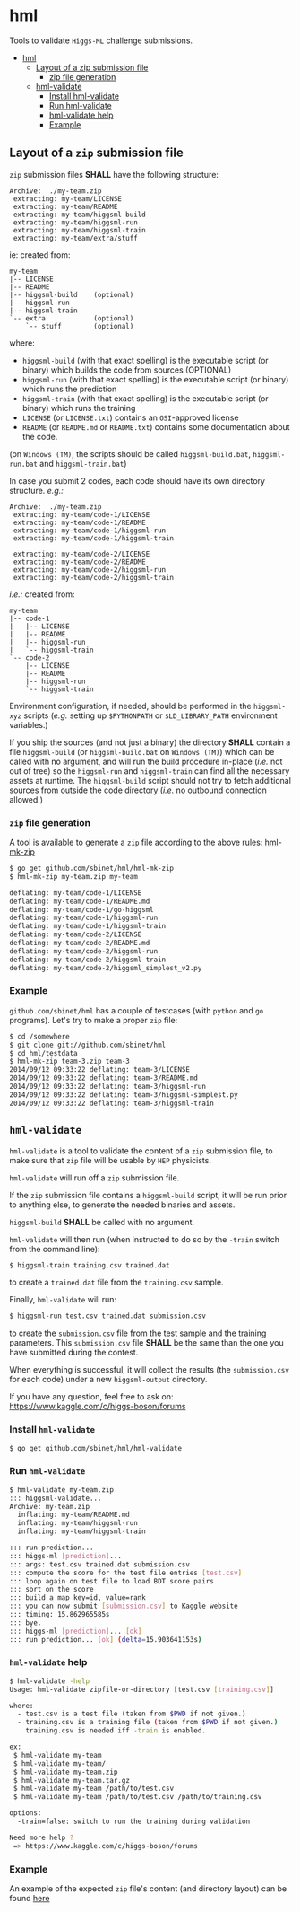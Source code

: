 hml
===

Tools to validate `Higgs-ML` challenge submissions.

- [hml](#user-content-hml)
	- [Layout of a zip submission file](#user-content-layout-of-a-zip-submission-file)
		- [zip file generation](#user-content-zip-file-generation)
	- [hml-validate](#user-content-hml-validate)
		- [Install hml-validate](#user-content-install-hml-validate)
		- [Run hml-validate](#user-content-run-hml-validate)
		- [hml-validate help](#user-content-hml-validate-help)
		- [Example](#user-content-example)


## Layout of a `zip` submission file

`zip` submission files **SHALL** have the following structure:

```
Archive:  ./my-team.zip
 extracting: my-team/LICENSE
 extracting: my-team/README
 extracting: my-team/higgsml-build
 extracting: my-team/higgsml-run
 extracting: my-team/higgsml-train
 extracting: my-team/extra/stuff
```

ie: created from:

```
my-team
|-- LICENSE
|-- README
|-- higgsml-build    (optional)
|-- higgsml-run
|-- higgsml-train
`-- extra            (optional)
    `-- stuff        (optional)
```

where:
- `higgsml-build` (with that exact spelling) is the executable script
  (or binary) which builds the code from sources (OPTIONAL)
- `higgsml-run` (with that exact spelling) is the executable script
  (or binary) which runs the prediction
- `higgsml-train` (with that exact spelling) is the executable script
  (or binary) which runs the training
- `LICENSE` (or `LICENSE.txt`) contains an `OSI`-approved license
- `README` (or `README.md` or `README.txt`) contains some
  documentation about the code.

(on `Windows (TM)`, the scripts should be called `higgsml-build.bat`,
`higgsml-run.bat` and `higgsml-train.bat`)

In case you submit 2 codes, each code should have its own directory
structure. *e.g.:*

```
Archive:  ./my-team.zip
 extracting: my-team/code-1/LICENSE
 extracting: my-team/code-1/README
 extracting: my-team/code-1/higgsml-run
 extracting: my-team/code-1/higgsml-train

 extracting: my-team/code-2/LICENSE
 extracting: my-team/code-2/README
 extracting: my-team/code-2/higgsml-run
 extracting: my-team/code-2/higgsml-train
```

*i.e.:* created from:

```
my-team
|-- code-1
|   |-- LICENSE
|   |-- README
|   |-- higgsml-run
|   `-- higgsml-train
`-- code-2
    |-- LICENSE
    |-- README
    |-- higgsml-run
    `-- higgsml-train
```

Environment configuration, if needed, should be performed in the
`higgsml-xyz` scripts (*e.g.* setting up `$PYTHONPATH` or
`$LD_LIBRARY_PATH` environment variables.)

If you ship the sources (and not just a binary) the directory
**SHALL** contain a file `higgsml-build` (or `higgsml-build.bat` on
`Windows (TM)`) which can be called with no argument, and will run the
build procedure in-place (*i.e.* not out of tree) so the `higgsml-run`
and `higgsml-train` can find all the necessary assets at runtime.
The `higgsml-build` script should not try to fetch additional sources
from outside the code directory (*i.e.* no outbound connection allowed.)

### `zip` file generation

A tool is available to generate a `zip` file according to the above
rules:
 [hml-mk-zip](https://github.com/sbinet/hml/blob/master/hml-mk-zip/main.go)

```sh
$ go get github.com/sbinet/hml/hml-mk-zip
$ hml-mk-zip my-team.zip my-team

deflating: my-team/code-1/LICENSE
deflating: my-team/code-1/README.md
deflating: my-team/code-1/go-higgsml
deflating: my-team/code-1/higgsml-run
deflating: my-team/code-1/higgsml-train
deflating: my-team/code-2/LICENSE
deflating: my-team/code-2/README.md
deflating: my-team/code-2/higgsml-run
deflating: my-team/code-2/higgsml-train
deflating: my-team/code-2/higgsml_simplest_v2.py
```

### Example

`github.com/sbinet/hml` has a couple of testcases (with `python` and
`go` programs).
Let's try to make a proper `zip` file:

```sh
$ cd /somewhere
$ git clone git://github.com/sbinet/hml
$ cd hml/testdata
$ hml-mk-zip team-3.zip team-3
2014/09/12 09:33:22 deflating: team-3/LICENSE
2014/09/12 09:33:22 deflating: team-3/README.md
2014/09/12 09:33:22 deflating: team-3/higgsml-run
2014/09/12 09:33:22 deflating: team-3/higgsml-simplest.py
2014/09/12 09:33:22 deflating: team-3/higgsml-train
```

## `hml-validate`

`hml-validate` is a tool to validate the content of a `zip` submission
file, to make sure that `zip` file will be usable by `HEP` physicists.

`hml-validate` will run off a `zip` submission file.

If the `zip` submission file contains a `higgsml-build` script, it
will be run prior to anything else, to generate the needed binaries
and assets.

`higgsml-build` **SHALL** be called with no argument.


`hml-validate` will then run (when instructed to do so by the `-train`
switch from the command line):
 
 ```sh
$ higgsml-train training.csv trained.dat
 ```

to create a `trained.dat` file from the `training.csv` sample.

Finally, `hml-validate` will run:

```sh
$ higgsml-run test.csv trained.dat submission.csv
```

to create the `submission.csv` file from the test sample and the
training parameters.
This `submission.csv` file **SHALL** be the same than the one you have
submitted during the contest.

When everything is successful, it will collect the results (the
`submission.csv` for each code) under a new `higgsml-output`
directory.

If you have any question, feel free to ask on:
https://www.kaggle.com/c/higgs-boson/forums

### Install `hml-validate`

```sh
$ go get github.com/sbinet/hml/hml-validate
```

### Run `hml-validate`

```sh
$ hml-validate my-team.zip
::: higgsml-validate...
Archive: my-team.zip
  inflating: my-team/README.md
  inflating: my-team/higgsml-run
  inflating: my-team/higgsml-train

::: run prediction...
::: higgs-ml [prediction]...
::: args: test.csv trained.dat submission.csv
::: compute the score for the test file entries [test.csv]
::: loop again on test file to load BDT score pairs
::: sort on the score
::: build a map key=id, value=rank
::: you can now submit [submission.csv] to Kaggle website
::: timing: 15.862965585s
::: bye.
::: higgs-ml [prediction]... [ok]
::: run prediction... [ok] (delta=15.903641153s)
```

### `hml-validate` help

```sh
$ hml-validate -help
Usage: hml-validate zipfile-or-directory [test.csv [training.csv]]

where:
  - test.csv is a test file (taken from $PWD if not given.)
  - training.csv is a training file (taken from $PWD if not given.)
    training.csv is needed iff -train is enabled.

ex:
 $ hml-validate my-team
 $ hml-validate my-team/
 $ hml-validate my-team.zip
 $ hml-validate my-team.tar.gz
 $ hml-validate my-team /path/to/test.csv
 $ hml-validate my-team /path/to/test.csv /path/to/training.csv

options:
  -train=false: switch to run the training during validation

Need more help ?
 => https://www.kaggle.com/c/higgs-boson/forums
```

### Example

An example of the expected `zip` file's content (and directory layout)
can be found [here](https://github.com/sbinet/hml/tree/master/testdata/team-3)
